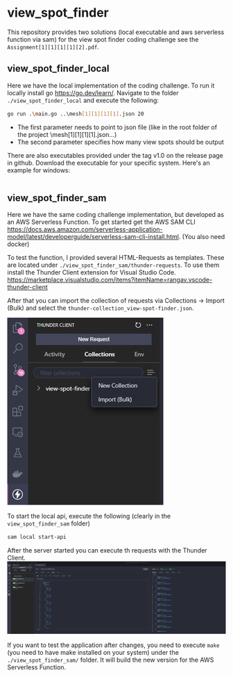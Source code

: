 # view_spot_finder
 
This repository provides two solutions (local executable and aws serverless function via sam) for the view spot finder coding challenge see the `Assignment[1][1][1][1][2].pdf`. 

## view_spot_finder_local

Here we have the local implementation of the coding challenge. To run it locally install go https://go.dev/learn/.
Navigate to the folder `./view_spot_finder_local` and execute the following:

```bash
go run .\main.go ..\mesh[1][1][1][1].json 20
```

* The first parameter needs to point to json file (like in the root folder of the project \mesh[1][1][1][1].json...)
* The second parameter specifies how many view spots should be output

There are also executables provided under the tag v1.0 on the release page in github. Download the executable for your specific system.
Here's an example for windows:
```bash

```

## view_spot_finder_sam

Here we have the same coding challenge implementation, but developed as an AWS Serverless Function. To get started get the AWS SAM CLI https://docs.aws.amazon.com/serverless-application-model/latest/developerguide/serverless-sam-cli-install.html. (You also need docker)

To test the function, I provided several HTML-Requests as templates. These are located under `./view_spot_finder_sam/thunder-requests`. To use them install the Thunder Client extension for Visual Studio Code. https://marketplace.visualstudio.com/items?itemName=rangav.vscode-thunder-client

After that you can import the collection of requests via Collections -> Import (Bulk) and select the `thunder-collection_view-spot-finder.json`.

![](./pictures/thunder_client_import.JPG)

To start the local api, execute the following (clearly in the `view_spot_finder_sam` folder)
```bash
sam local start-api
```

After the server started you can execute th requests with the Thunder Client. 
![](./pictures/thunder_client_request_example.JPG)

If you want to test the application after changes, you need to execute `make` (you need to have make installed on your system) under the `./view_spot_finder_sam/` folder. It will build the new version for the AWS Serverless Function.
